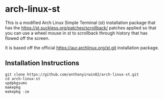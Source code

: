 # arch-linux-st

This is a modified Arch Linux Simple Terminal (st) installation package that has the https://st.suckless.org/patches/scrollback/ 
patches applied so that you can use a wheel mouse in st to scrollback through history that has flowed off the 
screen.

It is based off the official https://aur.archlinux.org/st.git installation package.

## Installation Instructions
```
git clone https://github.com/anthonyirwin82/arch-linux-st.git
cd arch-linux-st
updpkgsums
makepkg
makepkg -ie
```
